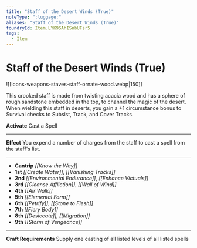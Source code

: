 ```yaml
---
title: "Staff of the Desert Winds (True)"
noteType: ":luggage:"
aliases: "Staff of the Desert Winds (True)"
foundryId: Item.LYK9SAhISnbUFsr5
tags:
  - Item
---
```


# Staff of the Desert Winds (True)
![[icons-weapons-staves-staff-ornate-wood.webp|150]]

This crooked staff is made from twisting acacia wood and has a sphere of rough sandstone embedded in the top, to channel the magic of the desert. When wielding this staff in deserts, you gain a +1 circumstance bonus to Survival checks to Subsist, Track, and Cover Tracks.

**Activate** Cast a Spell

* * *

**Effect** You expend a number of charges from the staff to cast a spell from the staff's list.

* * *

*   **Cantrip** _[[Know the Way]]_
*   **1st** _[[Create Water]]_, _[[Vanishing Tracks]]_
*   **2nd** _[[Environmental Endurance]]_, _[[Enhance Victuals]]_
*   **3rd** _[[Cleanse Affliction]]_, _[[Wall of Wind]]_
*   **4th** _[[Air Walk]]_
*   **5th** _[[Elemental Form]]_
*   **6th** _[[Petrify]]_, _[[Stone to Flesh]]_
*   **7th** _[[Fiery Body]]_
*   **8th** _[[Desiccate]]_, _[[Migration]]_
*   **9th** _[[Storm of Vengeance]]_

* * *

**Craft Requirements** Supply one casting of all listed levels of all listed spells
